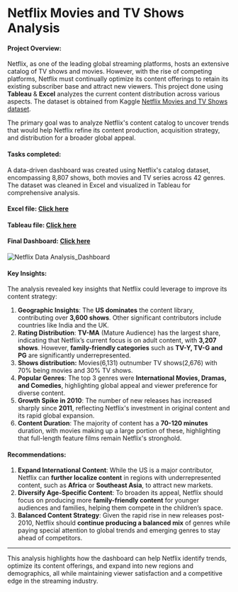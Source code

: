 # Netflix Movies and TV Shows Analysis

#### **Project Overview:**
Netflix, as one of the leading global streaming platforms, hosts an extensive catalog of TV shows and movies. However, with the rise of competing platforms, Netflix must continually optimize its content offerings to retain its existing subscriber base and attract new viewers. This project done using **Tableau** & **Excel** analyzes the current content distribution across various aspects. The dataset is obtained from Kaggle [Netflix Movies and TV Shows dataset](https://www.kaggle.com/datasets/shivamb/netflix-shows). 

The primary goal was to analyze Netflix's content catalog to uncover trends that would help Netflix refine its content production, acquisition strategy, and distribution for a broader global appeal.

#### **Tasks completed:**
A data-driven dashboard was created using Netflix's catalog dataset, encompassing 8,807 shows, both movies and TV series across 42 genres. The dataset was cleaned in Excel and visualized in Tableau for comprehensive analysis.

#### **Excel file:** [Click here](https://github.com/Tan-Tripathi/Netflix_Data_Analysis-Tableau_Excel-Project/blob/main/netflix_cleaned%20data.xlsx)
#### **Tableau file:** [Click here](https://github.com/Tan-Tripathi/Netflix_Data_Analysis-Tableau_Excel-Project/blob/main/Netflix_excel_tableau%20project.twbx)

#### **Final Dashboard:** [Click here](https://public.tableau.com/views/Netflix_excel_tableauproject/DASHBOARD?:language=en-US&:sid=&:redirect=auth&:display_count=n&:origin=viz_share_link)
![Netflix Data Analysis_Dashboard](https://github.com/user-attachments/assets/14bcd641-da76-4bec-88c7-d906a5c5d720)

#### **Key Insights:**
The analysis revealed key insights that Netflix could leverage to improve its content strategy:
1. **Geographic Insights**: The **US dominates** the content library, contributing over **3,600 shows**. Other significant contributors include countries like India and the UK.
2. **Rating Distribution**: **TV-MA** (Mature Audience) has the largest share, indicating that Netflix’s current focus is on adult content, with **3,207 shows**. However, **family-friendly categories** such as **TV-Y, TV-G and PG** are significantly underrepresented.
3. **Shows distribution:** Movies(6,131) outnumber TV shows(2,676) with 70% being movies and 30% TV shows.
4. **Popular Genres**: The top 3 genres were **International Movies, Dramas, and Comedies**, highlighting global appeal and viewer preference for diverse content.
5. **Growth Spike in 2010**: The number of new releases has increased sharply since **2011**, reflecting Netflix's investment in original content and its rapid global expansion.
6. **Content Duration**: The majority of content has a **70-120 minutes** duration, with movies making up a large portion of these, highlighting that full-length feature films remain Netflix's stronghold.

#### **Recommendations**:
1. **Expand International Content**: While the US is a major contributor, Netflix can **further localize content** in regions with underrepresented content, such as **Africa** or **Southeast Asia**, to attract new markets.
2. **Diversify Age-Specific Content**: To broaden its appeal, Netflix should focus on producing more **family-friendly content** for younger audiences and families, helping them compete in the children’s space.
3. **Balanced Content Strategy**: Given the rapid rise in new releases post-2010, Netflix should **continue producing a balanced mix** of genres while paying special attention to global trends and emerging genres to stay ahead of competitors.

---

This analysis highlights how the dashboard can help Netflix identify trends, optimize its content offerings, and expand into new regions and demographics, all while maintaining viewer satisfaction and a competitive edge in the streaming industry.

